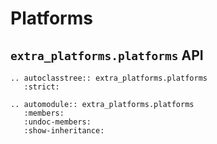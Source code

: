 # Platforms

## `extra_platforms.platforms` API

```{eval-rst}
.. autoclasstree:: extra_platforms.platforms
   :strict:
```

```{eval-rst}
.. automodule:: extra_platforms.platforms
   :members:
   :undoc-members:
   :show-inheritance:
```
